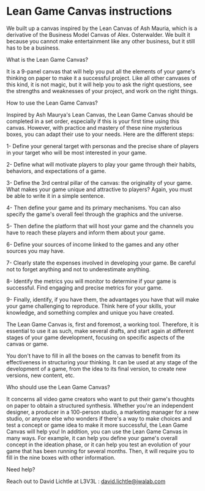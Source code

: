 
# Lean Game Canvas instructions


We built up a canvas inspired by the Lean Canvas of Ash Mauria, which is a derivative of the Business Model Canvas of Alex. Osterwalder. We built it because you cannot make entertainment like any other business, but it still has to be a business.

What is the Lean Game Canvas?

It is a 9-panel canvas that will help you put all the elements of your game's thinking on paper to make it a successful project.
Like all other canvases of this kind, it is not magic, but it will help you to ask the right questions, see the strengths and weaknesses of your project, and work on the right things.

How to use the Lean Game Canvas?

Inspired by Ash Maurya's Lean Canvas, the Lean Game Canvas should be completed in a set order, especially if this is your first time using this canvas. However, with practice and mastery of these nine mysterious boxes, you can adapt their use to your needs. Here are the different steps:

1- Define your general target with personas and the precise share of players in your target who will be most interested in your game.

2- Define what will motivate players to play your game through their habits, behaviors, and expectations of a game.

3- Define the 3rd central pillar of the canvas: the originality of your game. What makes your game unique and attractive to players? Again, you must be able to write it in a simple sentence.

4- Then define your game and its primary mechanisms. You can also specify the game's overall feel through the graphics and the universe.

5- Then define the platform that will host your game and the channels you have to reach these players and inform them about your game.

6- Define your sources of income linked to the games and any other sources you may have.

7- Clearly state the expenses involved in developing your game. Be careful not to forget anything and not to underestimate anything.

8- Identify the metrics you will monitor to determine if your game is successful. Find engaging and precise metrics for your game.

9- Finally, identify, if you have them, the advantages you have that will make your game challenging to reproduce. Think here of your skills, your knowledge, and something complex and unique you have created.

The Lean Game Canvas is, first and foremost, a working tool. Therefore, it is essential to use it as such, make several drafts, and start again at different stages of your game development, focusing on specific aspects of the canvas or game.

You don't have to fill in all the boxes on the canvas to benefit from its effectiveness in structuring your thinking. It can be used at any stage of the development of a game, from the idea to its final version, to create new versions, new content, etc.

Who should use the Lean Game Canvas?

It concerns all video game creators who want to put their game's thoughts on paper to obtain a structured synthesis.
Whether you're an independent designer, a producer in a 100-person studio, a marketing manager for a new studio, or anyone else who wonders if there's a way to make choices and test a concept or game idea to make it more successful, the Lean Game Canvas will help you!
In addition, you can use the Lean Game Canvas in many ways. For example, it can help you define your game's overall concept in the ideation phase, or it can help you test an evolution of your game that has been running for several months. Then, it will require you to fill in the nine boxes with other information.

Need help?

Reach out to David Lichtle at L3V3L : david.lichtle@jwalab.com
